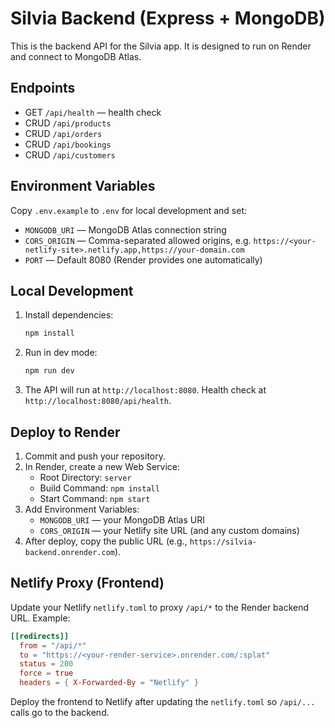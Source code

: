# Silvia Backend (Express + MongoDB)

This is the backend API for the Silvia app. It is designed to run on Render and connect to MongoDB Atlas.

## Endpoints

- GET `/api/health` — health check
- CRUD `/api/products`
- CRUD `/api/orders`
- CRUD `/api/bookings`
- CRUD `/api/customers`

## Environment Variables

Copy `.env.example` to `.env` for local development and set:

- `MONGODB_URI` — MongoDB Atlas connection string
- `CORS_ORIGIN` — Comma-separated allowed origins, e.g. `https://<your-netlify-site>.netlify.app,https://your-domain.com`
- `PORT` — Default 8080 (Render provides one automatically)

## Local Development

1. Install dependencies:
   ```bash
   npm install
   ```
2. Run in dev mode:
   ```bash
   npm run dev
   ```
3. The API will run at `http://localhost:8080`. Health check at `http://localhost:8080/api/health`.

## Deploy to Render

1. Commit and push your repository.
2. In Render, create a new Web Service:
   - Root Directory: `server`
   - Build Command: `npm install`
   - Start Command: `npm start`
3. Add Environment Variables:
   - `MONGODB_URI` — your MongoDB Atlas URI
   - `CORS_ORIGIN` — your Netlify site URL (and any custom domains)
4. After deploy, copy the public URL (e.g., `https://silvia-backend.onrender.com`).

## Netlify Proxy (Frontend)

Update your Netlify `netlify.toml` to proxy `/api/*` to the Render backend URL. Example:

```toml
[[redirects]]
  from = "/api/*"
  to = "https://<your-render-service>.onrender.com/:splat"
  status = 200
  force = true
  headers = { X-Forwarded-By = "Netlify" }
```

Deploy the frontend to Netlify after updating the `netlify.toml` so `/api/...` calls go to the backend.
